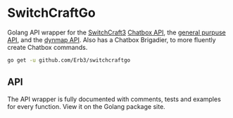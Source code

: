 # SwitchCraftGo

Golang API wrapper for the [SwitchCraft3](https://sc3.io) [Chatbox API](https://docs.sc3.io/chatbox/), the [general purpuse API](https://docs.sc3.io/faq/api.html), and the [dynmap API](https://dynmap.sc3.io). Also has a Chatbox Brigadier, to more fluently create Chatbox commands.

```bash
go get -u github.com/Erb3/switchcraftgo
```

## API

The API wrapper is fully documented with comments, tests and examples for every function.
View it on the Golang package site.
